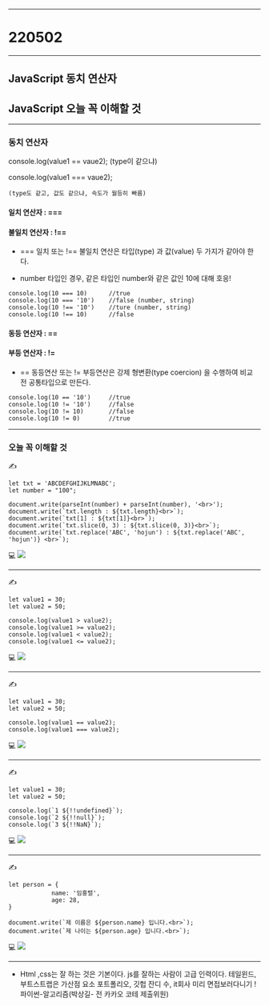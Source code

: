 <hr>

# 220502

<hr>

## JavaScript 동치 연산자

## JavaScript 오늘 꼭 이해할 것

<hr>

### 동치 연산자

console.log(value1 == vaue2);
(type이 같으냐)

console.log(value1 === vaue2);

    (type도 같고, 값도 같으냐, 속도가 월등히 빠름)

#### 일치 연산자 : ===

#### 불일치 연산자 : !==

- === 일치 또는 !== 불일치 연산은 타입(type) 과 값(value) 두 가지가 같아야 한다.

- number 타입인 경우, 같은 타입인 number와 같은 값인 10에 대해 호응!

```
console.log(10 === 10)		//true
console.log(10 === '10')	//false (number, string)
console.log(10 !== '10')	//ture (number, string)
console.log(10 !== 10)		//false
```

#### 동등 연산자 : ==

#### 부등 연산자 : !=

- == 동등연산 또는 != 부등연산은 강제 형변환(type coercion) 을 수행하여 비교 전 공통타입으로 만든다.

```
console.log(10 == '10')		//true
console.log(10 != '10')		//false
console.log(10 != 10)		//false
console.log(10 != 0)		//true
```

<hr>

### 오늘 꼭 이해할 것

✍

```
let txt = 'ABCDEFGHIJKLMNABC';
let number = "100";

document.write(parseInt(number) + parseInt(number), '<br>');
document.write(`txt.length : ${txt.length}<br>`);
document.write(`txt[1] : ${txt[1]}<br>`);
document.write(`txt.slice(0, 3) : ${txt.slice(0, 3)}<br>`);
document.write(`txt.replace('ABC', 'hojun') : ${txt.replace('ABC', 'hojun')} <br>`);
```

💻
![](https://velog.velcdn.com/images/hong462804/post/6586b498-542a-41ac-a7e5-74abb6a1ee0c/image.png)

<hr>
✍

```
let value1 = 30;
let value2 = 50;

console.log(value1 > value2);
console.log(value1 >= value2);
console.log(value1 < value2);
console.log(value1 <= value2);
```

💻
![](https://velog.velcdn.com/images/hong462804/post/eba16c90-24af-415f-945f-f3f777fb9954/image.png)

<hr>

✍

```
let value1 = 30;
let value2 = 50;

console.log(value1 == value2);
console.log(value1 === value2);
```

💻
![](https://velog.velcdn.com/images/hong462804/post/f867cd7b-24df-4cf4-aff5-ac26d0da3aea/image.png)

<hr>

✍

```
let value1 = 30;
let value2 = 50;

console.log(`1 ${!!undefined}`);
console.log(`2 ${!!null}`);
console.log(`3 ${!!NaN}`);
```

💻
![](https://velog.velcdn.com/images/hong462804/post/636ad964-1be5-4d14-bb7e-1d597b671724/image.png)

<hr>

✍

```
let person = {
            name: '임홍렬',
            age: 28,
}

document.write(`제 이름은 ${person.name} 입니다.<br>`);
document.write(`제 나이는 ${person.age} 입니다.<br>`);
```

💻
![](https://velog.velcdn.com/images/hong462804/post/f8af62db-8059-404d-bb6e-190378aeeeeb/image.png)

<hr>

- Html ,css는 잘 하는 것은 기본이다.
  js를 잘하는 사람이 고급 인력이다.
  테일윈드, 부트스트랩은 가산점 요소
  포트폴리오, 깃헙 잔디 수, it회사 미리 면접보러다니기 !
  파이썬-알고리즘(박상길- 전 카카오 코테 제출위원)
